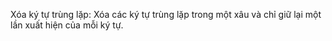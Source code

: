 Xóa ký tự trùng lặp: Xóa các ký tự trùng lặp trong một xâu và chỉ giữ lại một lần xuất hiện của mỗi ký tự.